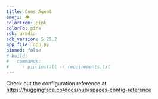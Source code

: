 ```yaml
---
title: Coms Agent
emoji: 👁
colorFrom: pink
colorTo: pink
sdk: gradio
sdk_version: 5.25.2
app_file: app.py
pinned: false
# build:
#   commands:
#     - pip install -r requirements.txt
---
```


Check out the configuration reference at https://huggingface.co/docs/hub/spaces-config-reference
